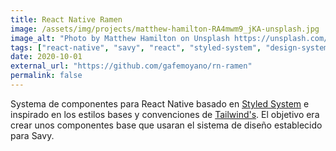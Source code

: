 ```yaml
---
title: React Native Ramen
image: /assets/img/projects/matthew-hamilton-RA4mwm9_jKA-unsplash.jpg
image_alt: "Photo by Matthew Hamilton on Unsplash https://unsplash.com/@thatsmrbio"
tags: ["react-native", "savy", "react", "styled-system", "design-system"]
date: 2020-10-01
external_url: "https://github.com/gafemoyano/rn-ramen"
permalink: false
---
```


Systema de componentes para React Native basado en [Styled System](https://styled-system.com/) e inspirado en los estilos bases y convenciones de [Tailwind's](https://tailwindcss.com). El objetivo era crear unos componentes base que usaran el sistema de diseño establecido para Savy.
